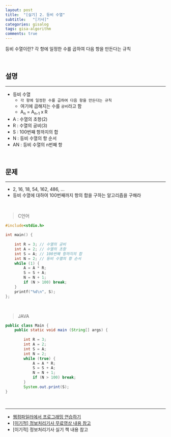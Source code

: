```yaml
---
layout: post
title:  "[실기] 2. 등비 수열"
subtitle:   "[기사]"
categories: gisalog
tags: gisa-algorithm
comments: true
---
```



등비 수열이란? 각 항에 일정한 수를 곱하여 다음 항을 만든다는 규칙

<br>


## 설명
---

- 등비 수열
	+ `각 항에 일정한 수를 곱하여 다음 항을 만든다는 규칙`
	+ 여기에 곱해지는 수를 `공비`라고 함
	+ A<sub>n</sub> = A<sub>n-1</sub> x R
- A : 수열의 초항(2)
- R : 수열의 공비(3)
- S : 100번쨰 항까지의 합
- N  : 등비 수열의 항 순서
- AN : 등비 수열의 n번째 항

<br>


## 문제
---

- 2, 16, 18, 54, 162, 486, ...
- 등비 수열에 대하여 100번째까지 항의 합을 구하는 알고리즘을 구해라

<br>


> C언어

```c
#include<stdio.h>

int main() {
	
    int R = 3; // 수열의 공비
    int A = 2; // 수열의 초항
    int S = A; // 100번째 항까지의 합
    int N = 2; // 등비 수열의 항 순서
    while (1) {
        A = A * R;
        S = S + A;
        N = N + 1;
        if (N > 100) break;
    }
    printf("%d\n", S);
};
```

<br>

> JAVA

```java
public class Main {
	public static void main (String[] args) {
    
    	int R = 3;
        int A = 2;
        int S = A;
        int N = 2;
        while (true) {
            A = A * R;
            S = S + A;
            N = N + 1;
            if (N > 100) break;
    	}
    	System.out.print(S);
}
```

<br>

---
- [웹컴파일러에서 프로그래밍 연습하기](https://csacademy.com/workspace/)
- [[이기적] 정보처리기사 무료영상 내용 참고](https://www.youtube.com/watch?v=mCM5QNC3sZA&list=PL9GldHAGKAwWNwxxf0BBRnlq49lNKYBY4)
- [이기적] 정보처리기사 실기 책 내용 참고

